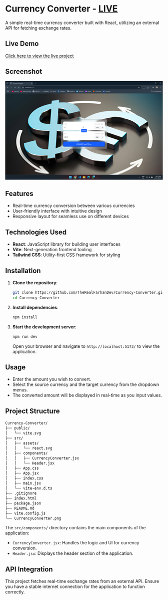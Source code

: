 # Currency Converter - [LIVE](https://currency-converter-sandy-theta.vercel.app/)

A simple real-time currency converter built with React, utilizing an external API for fetching exchange rates.

## Live Demo
[Click here to view the live project](https://currency-converter-sandy-theta.vercel.app/)

## Screenshot

![Currency Converter Screenshot](./CurrencyConverter.png)

## Features

- Real-time currency conversion between various currencies
- User-friendly interface with intuitive design
- Responsive layout for seamless use on different devices

## Technologies Used

- **React**: JavaScript library for building user interfaces
- **Vite**: Next-generation frontend tooling
- **Tailwind CSS**: Utility-first CSS framework for styling

## Installation

1. **Clone the repository**:
   ```bash
   git clone https://github.com/TheRealFarhanDev/Currency-Converter.git
   cd Currency-Converter
   ```

2. **Install dependencies**:
   ```bash
   npm install
   ```

3. **Start the development server**:
   ```bash
   npm run dev
   ```
   Open your browser and navigate to `http://localhost:5173/` to view the application.

## Usage

- Enter the amount you wish to convert.
- Select the source currency and the target currency from the dropdown menus.
- The converted amount will be displayed in real-time as you input values.

## Project Structure

```
Currency-Converter/
├── public/
│   └── vite.svg
├── src/
│   ├── assets/
│   │   └── react.svg
│   ├── components/
│   │   ├── CurrencyConverter.jsx
│   │   └── Header.jsx
│   ├── App.css
│   ├── App.jsx
│   ├── index.css
│   ├── main.jsx
│   └── vite-env.d.ts
├── .gitignore
├── index.html
├── package.json
├── README.md
├── vite.config.js
└── CurrencyConverter.png
```

The `src/components/` directory contains the main components of the application:

- `CurrencyConverter.jsx`: Handles the logic and UI for currency conversion.
- `Header.jsx`: Displays the header section of the application.

## API Integration

This project fetches real-time exchange rates from an external API. Ensure you have a stable internet connection for the application to function correctly.



